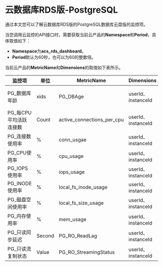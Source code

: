 # 云数据库RDS版-PostgreSQL

通过本文您可以了解云数据库RDS版的PostgreSQL数据库云盘版的监控项。

当您调用云监控的API接口时，需要获取当前云产品的**Namespace**和**Period**，具体取值如下：

-   **Namespace**为**acs\_rds\_dashboard**。
-   **Period**默认为60秒，也可以为60的整数倍。

当前云产品的**MetricName**和**Dimensions**的取值如下表所示。

|监控项|单位|MetricName|Dimensions|Statistics|
|---|--|----------|----------|----------|
|PG\_数据库年龄|xids|PG\_DBAge|userId、instanceId|Average、Maximum、Minimum|
|PG\_每CPU平均活跃连接数|Count|active\_connections\_per\_cpu|userId、instanceId|Average|
|PG\_连接数使用率|%|conn\_usgae|userId、instanceId|Average|
|PG\_CPU使用率|%|cpu\_usage|userId、instanceId|Average|
|PG\_IOPS使用率|%|iops\_usage|userId、instanceId|Average|
|PG\_INODE使用率|%|local\_fs\_inode\_usage|userId、instanceId|Average|
|PG\_磁盘空间使用率|%|local\_fs\_size\_usage|userId、instanceId|Average|
|PG\_内存使用率|%|mem\_usage|userId、instanceId|Average|
|PG\_只读同步延迟|Second|PG\_RO\_ReadLag|userId、instanceId|Average|
|PG\_只读流复制状态|Value|PG\_RO\_StreamingStatus|userId、instanceId|Average|

